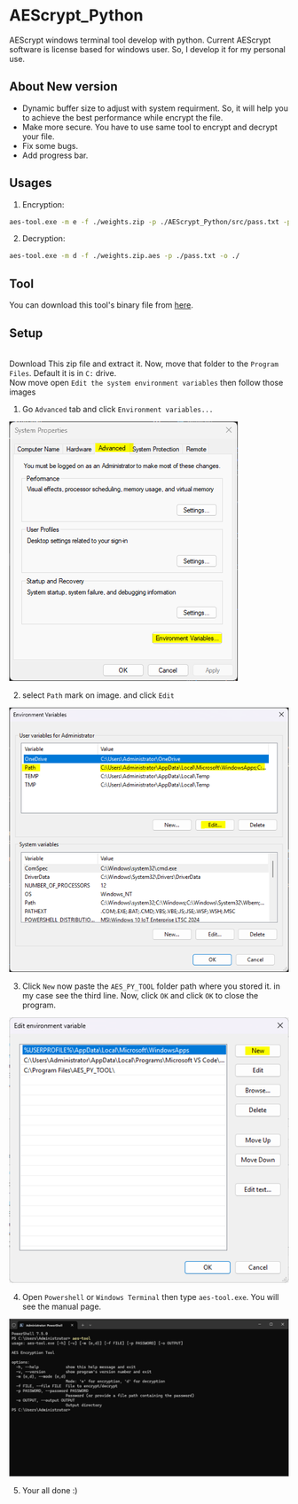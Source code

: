 # AEScrypt_Python
AEScrypt windows terminal tool develop with python. Current AEScrypt software is license based for windows user. So, I develop it for my personal use.

## About New version

<ul>
  <li>Dynamic buffer size to adjust with system requirment. So, it will help you to achieve the best performance while encrypt the file.</li>
  <li>Make more secure. You have to use same tool to encrypt and decrypt your file.</li>
  <li>Fix some bugs. </li>
  <li>Add progress bar.</li>
</ul>

## Usages

1. Encryption:

```bash
aes-tool.exe -m e -f ./weights.zip -p ./AEScrypt_Python/src/pass.txt -p ./pass.txt -o ./
```

2. Decryption:

```bash
aes-tool.exe -m d -f ./weights.zip.aes -p ./pass.txt -o ./
```

## Tool

You can download this tool's binary file from <a href="https://drive.google.com/drive/folders/1f-4FB7cmBeaqILe8Ey3wUIWYuNkAvdVP?usp=sharing">here</a>.

## Setup

<br>Download This zip file and extract it. Now, move that folder to the `Program Files`. Default it is in `C:` drive.<br>
Now move open `Edit the system environment variables` then follow those images

1. Go `Advanced` tab and click `Environment variables...`

<img src='resources/Capture.PNG'></img>

2. select `Path` mark on image. and click `Edit`

<img src='resources/Capture1.PNG'></img>

3. Click `New` now paste the `AES_PY_TOOL` folder path where you stored it. in my case see the third line. Now, click `OK` and click `OK` to close the program.

<img src='resources/Capture2.PNG'></img>

4. Open `Powershell` or `Windows Terminal` then type `aes-tool.exe`. You will see the manual page.

<img src='resources/Capture3.PNG'></img>

5. Your all done :)